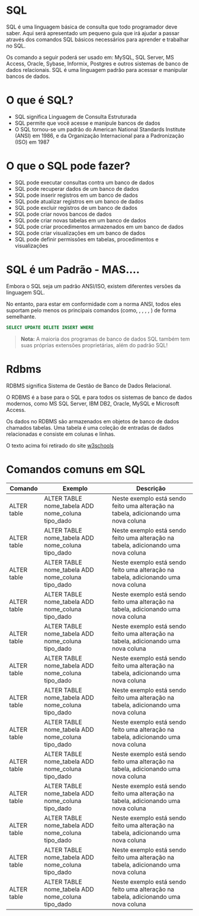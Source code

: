 # SQL
SQL é uma linguagem básica de consulta que todo programador deve saber. Aqui será apresentado um pequeno guia que irá ajudar a passar através dos comandos SQL básicos necessários para aprender e trabalhar no SQL.

Os comando a seguir poderá ser usado em: MySQL, SQL Server, MS Access, Oracle, Sybase, Informix, Postgres e outros sistemas de banco de dados relacionais.
SQL é uma linguagem padrão para acessar e manipular bancos de dados.

# O que é SQL?
* SQL significa Linguagem de Consulta Estruturada
* SQL permite que você acesse e manipule bancos de dados
* O SQL tornou-se um padrão do American National Standards Institute (ANSI) em 1986, e da Organização Internacional para a Padronização (ISO) em 1987

# O que o SQL pode fazer?
* SQL pode executar consultas contra um banco de dados
* SQL pode recuperar dados de um banco de dados
* SQL pode inserir registros em um banco de dados
* SQL pode atualizar registros em um banco de dados
* SQL pode excluir registros de um banco de dados
* SQL pode criar novos bancos de dados
* SQL pode criar novas tabelas em um banco de dados
* SQL pode criar procedimentos armazenados em um banco de dados
* SQL pode criar visualizações em um banco de dados
* SQL pode definir permissões em tabelas, procedimentos e visualizações

# SQL é um Padrão - MAS....
Embora o SQL seja um padrão ANSI/ISO, existem diferentes versões da linguagem SQL.

No entanto, para estar em conformidade com a norma ANSI, todos eles suportam pelo menos os principais comandos (como, , , , , ) de forma semelhante. 
```sql
SELECT UPDATE DELETE INSERT WHERE
```

> **Nota:** A maioria dos programas de banco de dados SQL também tem suas próprias extensões proprietárias, além do padrão SQL!
>

# Rdbms
RDBMS significa Sistema de Gestão de Banco de Dados Relacional.

O RDBMS é a base para o SQL e para todos os sistemas de banco de dados modernos, como MS SQL Server, IBM DB2, Oracle, MySQL e Microsoft Access.

Os dados no RDBMS são armazenados em objetos de banco de dados chamados tabelas. Uma tabela é uma coleção de entradas de dados relacionadas e consiste em colunas e linhas.

O texto acima foi retirado do site [w3schools](https://www.w3schools.com/sql/sql_intro.asp)

# Comandos comuns em SQL

|Comando           |Exemplo                                                  |Descrição
|----              |----                                                    |----
|ALTER table       |ALTER TABLE nome_tabela ADD nome_coluna tipo_dado       | Neste exemplo está sendo feito uma alteração na tabela, adicionando uma nova coluna
|ALTER table       |ALTER TABLE nome_tabela ADD nome_coluna tipo_dado       | Neste exemplo está sendo feito uma alteração na tabela, adicionando uma nova coluna
|ALTER table       |ALTER TABLE nome_tabela ADD nome_coluna tipo_dado       | Neste exemplo está sendo feito uma alteração na tabela, adicionando uma nova coluna
|ALTER table       |ALTER TABLE nome_tabela ADD nome_coluna tipo_dado       | Neste exemplo está sendo feito uma alteração na tabela, adicionando uma nova coluna
|ALTER table       |ALTER TABLE nome_tabela ADD nome_coluna tipo_dado       | Neste exemplo está sendo feito uma alteração na tabela, adicionando uma nova coluna
|ALTER table       |ALTER TABLE nome_tabela ADD nome_coluna tipo_dado       | Neste exemplo está sendo feito uma alteração na tabela, adicionando uma nova coluna
|ALTER table       |ALTER TABLE nome_tabela ADD nome_coluna tipo_dado       | Neste exemplo está sendo feito uma alteração na tabela, adicionando uma nova coluna
|ALTER table       |ALTER TABLE nome_tabela ADD nome_coluna tipo_dado       | Neste exemplo está sendo feito uma alteração na tabela, adicionando uma nova coluna
|ALTER table       |ALTER TABLE nome_tabela ADD nome_coluna tipo_dado       | Neste exemplo está sendo feito uma alteração na tabela, adicionando uma nova coluna
|ALTER table       |ALTER TABLE nome_tabela ADD nome_coluna tipo_dado       | Neste exemplo está sendo feito uma alteração na tabela, adicionando uma nova coluna
|ALTER table       |ALTER TABLE nome_tabela ADD nome_coluna tipo_dado       | Neste exemplo está sendo feito uma alteração na tabela, adicionando uma nova coluna
|ALTER table       |ALTER TABLE nome_tabela ADD nome_coluna tipo_dado       | Neste exemplo está sendo feito uma alteração na tabela, adicionando uma nova coluna
|ALTER table       |ALTER TABLE nome_tabela ADD nome_coluna tipo_dado       | Neste exemplo está sendo feito uma alteração na tabela, adicionando uma nova coluna


